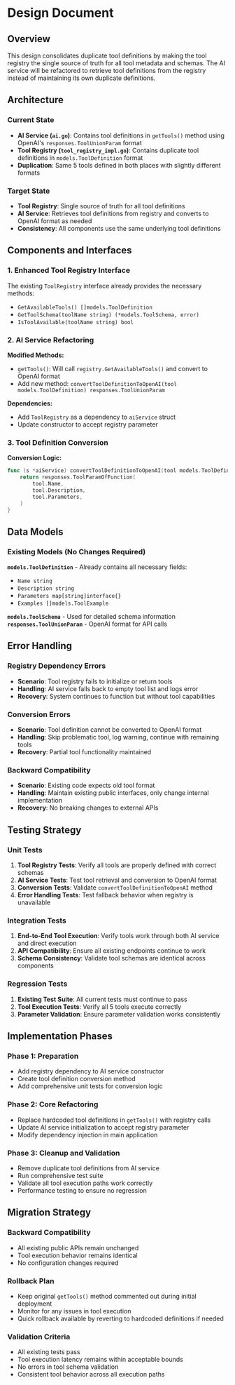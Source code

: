 # Design Document

## Overview

This design consolidates duplicate tool definitions by making the tool registry the single source of truth for all tool metadata and schemas. The AI service will be refactored to retrieve tool definitions from the registry instead of maintaining its own duplicate definitions.

## Architecture

### Current State
- **AI Service (`ai.go`)**: Contains tool definitions in `getTools()` method using OpenAI's `responses.ToolUnionParam` format
- **Tool Registry (`tool_registry_impl.go`)**: Contains duplicate tool definitions in `models.ToolDefinition` format
- **Duplication**: Same 5 tools defined in both places with slightly different formats

### Target State
- **Tool Registry**: Single source of truth for all tool definitions
- **AI Service**: Retrieves tool definitions from registry and converts to OpenAI format as needed
- **Consistency**: All components use the same underlying tool definitions

## Components and Interfaces

### 1. Enhanced Tool Registry Interface

The existing `ToolRegistry` interface already provides the necessary methods:
- `GetAvailableTools() []models.ToolDefinition`
- `GetToolSchema(toolName string) (*models.ToolSchema, error)`
- `IsToolAvailable(toolName string) bool`

### 2. AI Service Refactoring

**Modified Methods:**
- `getTools()`: Will call `registry.GetAvailableTools()` and convert to OpenAI format
- Add new method: `convertToolDefinitionToOpenAI(tool models.ToolDefinition) responses.ToolUnionParam`

**Dependencies:**
- Add `ToolRegistry` as a dependency to `aiService` struct
- Update constructor to accept registry parameter

### 3. Tool Definition Conversion

**Conversion Logic:**
```go
func (s *aiService) convertToolDefinitionToOpenAI(tool models.ToolDefinition) responses.ToolUnionParam {
    return responses.ToolParamOfFunction(
        tool.Name,
        tool.Description,
        tool.Parameters,
    )
}
```

## Data Models

### Existing Models (No Changes Required)

**`models.ToolDefinition`** - Already contains all necessary fields:
- `Name string`
- `Description string` 
- `Parameters map[string]interface{}`
- `Examples []models.ToolExample`

**`models.ToolSchema`** - Used for detailed schema information
**`responses.ToolUnionParam`** - OpenAI format for API calls

## Error Handling

### Registry Dependency Errors
- **Scenario**: Tool registry fails to initialize or return tools
- **Handling**: AI service falls back to empty tool list and logs error
- **Recovery**: System continues to function but without tool capabilities

### Conversion Errors
- **Scenario**: Tool definition cannot be converted to OpenAI format
- **Handling**: Skip problematic tool, log warning, continue with remaining tools
- **Recovery**: Partial tool functionality maintained

### Backward Compatibility
- **Scenario**: Existing code expects old tool format
- **Handling**: Maintain existing public interfaces, only change internal implementation
- **Recovery**: No breaking changes to external APIs

## Testing Strategy

### Unit Tests
1. **Tool Registry Tests**: Verify all tools are properly defined with correct schemas
2. **AI Service Tests**: Test tool retrieval and conversion to OpenAI format
3. **Conversion Tests**: Validate `convertToolDefinitionToOpenAI` method
4. **Error Handling Tests**: Test fallback behavior when registry is unavailable

### Integration Tests
1. **End-to-End Tool Execution**: Verify tools work through both AI service and direct execution
2. **API Compatibility**: Ensure all existing endpoints continue to work
3. **Schema Consistency**: Validate tool schemas are identical across components

### Regression Tests
1. **Existing Test Suite**: All current tests must continue to pass
2. **Tool Execution Tests**: Verify all 5 tools execute correctly
3. **Parameter Validation**: Ensure parameter validation works consistently

## Implementation Phases

### Phase 1: Preparation
- Add registry dependency to AI service constructor
- Create tool definition conversion method
- Add comprehensive unit tests for conversion logic

### Phase 2: Core Refactoring  
- Replace hardcoded tool definitions in `getTools()` with registry calls
- Update AI service initialization to accept registry parameter
- Modify dependency injection in main application

### Phase 3: Cleanup and Validation
- Remove duplicate tool definitions from AI service
- Run comprehensive test suite
- Validate all tool execution paths work correctly
- Performance testing to ensure no regression

## Migration Strategy

### Backward Compatibility
- All existing public APIs remain unchanged
- Tool execution behavior remains identical
- No configuration changes required

### Rollback Plan
- Keep original `getTools()` method commented out during initial deployment
- Monitor for any issues in tool execution
- Quick rollback available by reverting to hardcoded definitions if needed

### Validation Criteria
- All existing tests pass
- Tool execution latency remains within acceptable bounds
- No errors in tool schema validation
- Consistent tool behavior across all execution paths